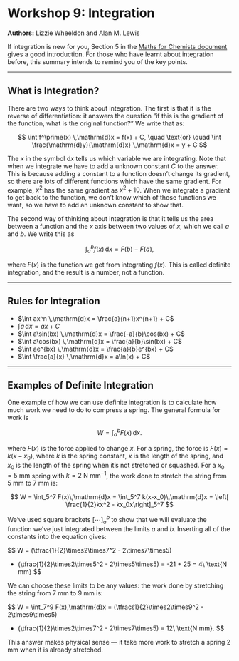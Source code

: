 # Workshop 9: Integration
**Authors:** Lizzie Wheeldon and Alan M. Lewis

If integration is new for you, Section 5 in the [Maths for Chemists document](https://edu.rsc.org/download?ac=15395#section.5) gives a good introduction. For those who have learnt about integration before, this summary intends to remind you of the key points.

---

## What is Integration?

There are two ways to think about integration. The first is that it is the reverse of differentiation: it answers the question “if this is the gradient of the function, what is the original function?” We write that as:

$$
\int f^\prime(x) \,\mathrm{d}x = f(x) + C, \quad \text{or} \quad \int \frac{\mathrm{d}y}{\mathrm{d}x} \,\mathrm{d}x = y + C
$$

The $x$ in the symbol $\mathrm{d}x$ tells us which variable we are integrating. Note that when we integrate we have to add a unknown constant $C$ to the answer. This is because adding a constant to a function doesn’t change its gradient, so there are lots of different functions which have the same gradient. For example, $x^2$ has the same gradient as $x^2 + 10$. When we integrate a gradient to get back to the function, we don’t know which of those functions we want, so we have to add an unknown constant to show that.

The second way of thinking about integration is that it tells us the area between a function and the $x$ axis between two values of $x$, which we call $a$ and $b$. We write this as

$$
\int_a^b f(x) \,\mathrm{d}x = F(b) - F(a),
$$

where $F(x)$ is the function we get from integrating $f(x)$. This is called definite integration, and the result is a number, not a function.

---

## Rules for Integration

- $\int ax^n \,\mathrm{d}x = \frac{a}{n+1}x^{n+1} + C$
- $\int a \,\mathrm{d}x = ax + C$
- $\int a\sin(bx) \,\mathrm{d}x = \frac{-a}{b}\cos(bx) + C$
- $\int a\cos(bx) \,\mathrm{d}x = \frac{a}{b}\sin(bx) + C$
- $\int ae^{bx} \,\mathrm{d}x = \frac{a}{b}e^{bx} + C$
- $\int \frac{a}{x} \,\mathrm{d}x = a\ln(x) + C$

---

## Examples of Definite Integration

One example of how we can use definite integration is to calculate how much work we need to do to compress a spring. The general formula for work is

$$
W = \int_a^b F(x)\,\mathrm{d}x.
$$

where $F(x)$ is the force applied to change $x$. For a spring, the force is $F(x) = k(x-x_0)$, where $k$ is the spring constant, $x$ is the length of the spring, and $x_0$ is the length of the spring when it’s not stretched or squashed. For a $x_0 = 5\ \text{mm}$ spring with $k = 2\ \text{N mm}^{-1}$, the work done to stretch the string from 5 mm to 7 mm is:

$$
W = \int_5^7 F(x)\,\mathrm{d}x 
= \int_5^7 k(x-x_0)\,\mathrm{d}x 
= \left[ \frac{1}{2}kx^2 - kx_0x\right]_5^7
$$

We’ve used square brackets $[\cdots]_a^b$ to show that we will evaluate the function we’ve just integrated between the limits $a$ and $b$. Inserting all of the constants into the equation gives:

$$
W = (\tfrac{1}{2}\times2\times7^2 - 2\times7\times5) 
- (\tfrac{1}{2}\times2\times5^2 - 2\times5\times5) 
= -21 + 25 = 4\ \text{N mm}
$$

We can choose these limits to be any values: the work done by stretching the string from 7 mm to 9 mm is:

$$
W = \int_7^9 F(x)\,\mathrm{d}x 
= (\tfrac{1}{2}\times2\times9^2 - 2\times9\times5) 
- (\tfrac{1}{2}\times2\times7^2 - 2\times7\times5) 
= 12\ \text{N mm}.
$$

This answer makes physical sense — it take more work to stretch a spring 2 mm when it is already stretched.

